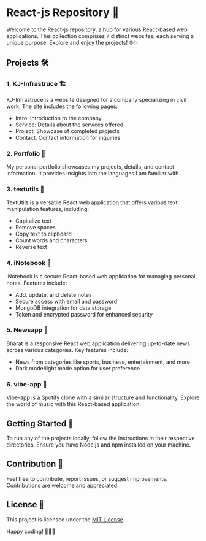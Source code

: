 # React-js Repository 🚀

Welcome to the React-js repository, a hub for various React-based web applications. This collection comprises 7 distinct websites, each serving a unique purpose. Explore and enjoy the projects! 🌐✨

## Projects 🛠️

### 1. KJ-Infrastruce 🏗️

KJ-Infrastruce is a website designed for a company specializing in civil work. The site includes the following pages:
- Intro: Introduction to the company
- Service: Details about the services offered
- Project: Showcase of completed projects
- Contact: Contact information for inquiries

### 2. Portfolio 📂

My personal portfolio showcases my projects, details, and contact information. It provides insights into the languages I am familiar with.

### 3. textutils 📝

TextUtils is a versatile React web application that offers various text manipulation features, including:
- Capitalize text
- Remove spaces
- Copy text to clipboard
- Count words and characters
- Reverse text

### 4. iNotebook 📓

iNotebook is a secure React-based web application for managing personal notes. Features include:
- Add, update, and delete notes
- Secure access with email and password
- MongoDB integration for data storage
- Token and encrypted password for enhanced security

### 5. Newsapp 📰

Bharat is a responsive React web application delivering up-to-date news across various categories. Key features include:
- News from categories like sports, business, entertainment, and more
- Dark mode/light mode option for user preference

### 6. vibe-app 🎵

Vibe-app is a Spotify clone with a similar structure and functionality. Explore the world of music with this React-based application.

## Getting Started 🚀

To run any of the projects locally, follow the instructions in their respective directories. Ensure you have Node.js and npm installed on your machine.

## Contribution 🤝

Feel free to contribute, report issues, or suggest improvements. Contributions are welcome and appreciated.

## License 📜

This project is licensed under the [MIT License](LICENSE.md).

Happy coding! 🚀👩‍💻
